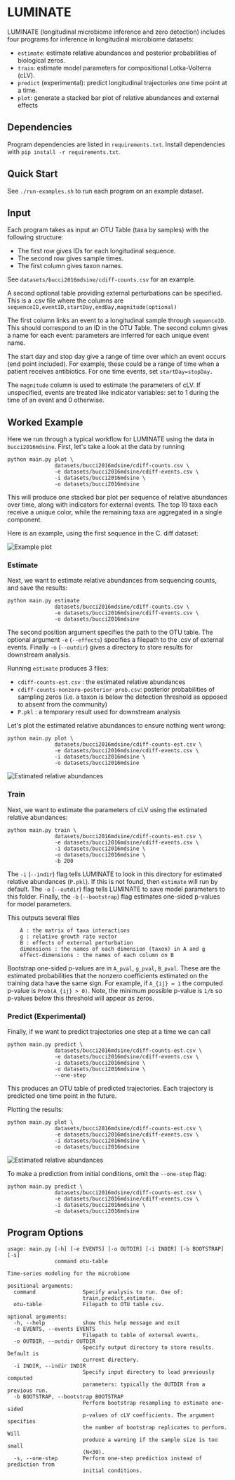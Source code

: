 # LUMINATE
LUMINATE (longitudinal microbiome inference and zero detection) includes four programs for inference in longitudinal microbiome datasets:

* `estimate`: estimate relative abundances and posterior probabilities of biological zeros.
* `train`: estimate model parameters for compositional Lotka-Volterra (cLV).
* `predict` (experimental): predict longitudinal trajectories one time point at a time.
* `plot`: generate a stacked bar plot of relative abundances and external effects

## Dependencies
Program dependencies are listed in `requirements.txt`. Install dependencies with `pip install -r requirements.txt`.

## Quick Start
See `./run-examples.sh` to run each program on an example dataset.


## Input

Each program takes as input an OTU Table (taxa by samples) with the following structure:

*  The first row gives IDs for each longitudinal sequence.
*  The second row gives sample times.
*  The first column gives taxon names.

See `datasets/bucci2016mdsine/cdiff-counts.csv` for an example.

A second optional table providing external perturbations can be specified. This is a .csv file where the columns are `sequenceID,eventID,startDay,endDay,magnitude(optional)`

The first column links an event to a longitudinal sample through `sequenceID`. This should correspond to an ID in the OTU Table. The second column gives a name for each event: parameters are inferred for each unique event name.

The start day and stop day give a range of time over which an event occurs (end point included). For example, these could be a range of time when a patient receives antibiotics. For one time events, set `startDay=stopDay.`

The `magnitude` column is used to estimate the parameters of cLV. If unspecified, events are treated like indicator variables: set to 1 during the time of an event and 0 otherwise.

## Worked Example
Here we run through a typical workflow for LUMINATE using the data in `bucci2016mdsine`. First, let's take a look at the data by running

```
python main.py plot \
               datasets/bucci2016mdsine/cdiff-counts.csv \
               -e datasets/bucci2016mdsine/cdiff-events.csv \
               -i datasets/bucci2016mdsine \
               -o datasets/bucci2016mdsine

```
This will produce one stacked bar plot per sequence of relative abundances over time, along with indicators for external events. The top 19 taxa each receive a unique color, while the remaining taxa are aggregated in a single component.

Here is an example, using the first sequence in the C. diff dataset:

![Example plot](./datasets/bucci2016mdsine/cdiff-counts-1.png)


### Estimate
Next, we want to estimate relative abundances from sequencing counts, and save the results:

```
python main.py estimate
               datasets/bucci2016mdsine/cdiff-counts.csv \
               -e datasets/bucci2016mdsine/cdiff-events.csv \
               -o datasets/bucci2016mdsine
```

The second position argument specifies the path to the OTU table. The optional argument `-e` (`--effects`) specifies a filepath to the .csv of external events. Finally `-o` (`--outdir`) gives a directory to store results for downstream analysis.

Running `estimate` produces 3 files:

* `cdiff-counts-est.csv` : the estimated relative abundances
* `cdiff-counts-nonzero-posterior-prob.csv`: posterior probabilities of sampling zeros (i.e. a taxon is below the detection threshold as opposed to absent from the community)
* `P.pkl` : a temporary result used for downstream analysis

Let's plot the estimated relative abundances to ensure nothing went wrong:

```
python main.py plot \
               datasets/bucci2016mdsine/cdiff-counts-est.csv \
               -e datasets/bucci2016mdsine/cdiff-events.csv \
               -i datasets/bucci2016mdsine \
               -o datasets/bucci2016mdsine

```

![Estimated relative abundances](./datasets/bucci2016mdsine/cdiff-counts-est-1.png)



### Train
Next, we want to estimate the parameters of cLV using the estimated relative abundances:

```
python main.py train \
               datasets/bucci2016mdsine/cdiff-counts-est.csv \
               -e datasets/bucci2016mdsine/cdiff-events.csv \
               -i datasets/bucci2016mdsine \
               -o datasets/bucci2016mdsine \
               -b 200
```

The `-i` (`--indir`) flag tells LUMINATE to look in this directory for estimated relative abundances (`P.pkl`). If this is not found, then `estimate` will run by default. The `-o` (`--outdir`) flag tells LUMINATE to save model parameters to this folder. Finally, the `-b` (`--bootstrap`) flag estimates one-sided p-values for model parameters.

This outputs several files

```
	A : the matrix of taxa interactions
	g : relative growth rate vector
	B : effects of external perturbation
	dimensions : the names of each dimension (taxon) in A and g
	effect-dimensions : the names of each column on B
```

Bootstrap one-sided p-values are in `A_pval`, `g_pval`, `B_pval`. These are the estimated probabilities that the nonzero coefficients estimated on the training data have the same sign. For example, if `A_{ij} = 1` the computed p-value is `Prob(A_{ij} > 0)`. Note, the minimum possible p-value is `1/b` so p-values below this threshold will appear as zeros.


### Predict (Experimental)
Finally, if we want to predict trajectories one step at a time we can call

```
python main.py predict \
               datasets/bucci2016mdsine/cdiff-counts-est.csv \
               -e datasets/bucci2016mdsine/cdiff-events.csv \
               -i datasets/bucci2016mdsine \
               -o datasets/bucci2016mdsine \
               --one-step
```

This produces an OTU table of predicted trajectories. Each trajectory is predicted one time point in the future.

Plotting the results:

```
python main.py plot \
               datasets/bucci2016mdsine/cdiff-counts-est.csv \
               -e datasets/bucci2016mdsine/cdiff-events.csv \
               -i datasets/bucci2016mdsine \
               -o datasets/bucci2016mdsine

```

![Estimated relative abundances](./datasets/bucci2016mdsine/cdiff-counts-est-pred-1.png)


To make a prediction from initial conditions, omit the `--one-step` flag:


```
python main.py predict \
               datasets/bucci2016mdsine/cdiff-counts-est.csv \
               -e datasets/bucci2016mdsine/cdiff-events.csv \
               -i datasets/bucci2016mdsine \
               -o datasets/bucci2016mdsine
```

## Program Options

```
usage: main.py [-h] [-e EVENTS] [-o OUTDIR] [-i INDIR] [-b BOOTSTRAP] [-s]
               command otu-table

Time-series modeling for the microbiome

positional arguments:
  command               Specify analysis to run. One of:
                        train,predict,estimate.
  otu-table             Filepath to OTU table csv.

optional arguments:
  -h, --help            show this help message and exit
  -e EVENTS, --events EVENTS
                        Filepath to table of external events.
  -o OUTDIR, --outdir OUTDIR
                        Specify output directory to store results. Default is
                        current directory.
  -i INDIR, --indir INDIR
                        Specify input directory to load previously computed
                        parameters: typically the OUTDIR from a previous run.
  -b BOOTSTRAP, --bootstrap BOOTSTRAP
                        Perform bootstrap resampling to estimate one-sided
                        p-values of cLV coefficients. The argument specifies
                        the number of bootstrap replicates to perform. Will
                        produce a warning if the sample size is too small
                        (N<30).
  -s, --one-step        Perform one-step prediction instead of prediction from
                        initial conditions.
```
